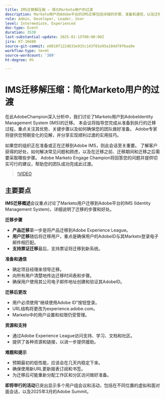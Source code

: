 ```yaml
---
title: IMS迁移解压缩 — 简化Marketo用户的过渡
description: Marketo用户向Adobe平台的IMS迁移包括详细的步骤、准备和通信，以及迁移后的更改和为支持和即将举行的活动提供的资源。
role: Admin, Developer, Leader, User
level: Intermediate, Experienced
doc-type: Event
duration: 3539
last-substantial-update: 2025-01-15T00:00:00Z
jira: KT-16688
source-git-commit: e0810f122d633e915c143f01e95a184d78f6aa9e
workflow-type: tm+mt
source-wordcount: '389'
ht-degree: 0%

---
```



# IMS迁移解压缩：简化Marketo用户的过渡

在此AdobeChampion深入分析中，我们讨论了Marketo用户到AdobeIdentity Management System (IMS)的迁移。 本会议将指导您完成从准备到执行的迁移过程，重点关注其优势、关键步骤以及如何确保您的团队做好准备。 Adobe专家将提供您预期变化的见解，并分享实现顺利过渡的实用技巧。

如果您的组织正在准备或正在迁移到Adobe IMS，则此会话至关重要。 了解客户获得的好处，如何解决常见问题和顾虑，以及在迁移之前、迁移期间和迁移之后需要采取哪些步骤。 Adobe Marketo Engage Champion将回答您的问题并提供切实可行的建议，帮助您的团队成功完成此过渡。

>[!VIDEO](https://video.tv.adobe.com/v/3441133/?learn=on&enablevpops)

## 主要要点

**IMS迁移概述**&#x200B;会议重点讨论了Marketo用户迁移到Adobe平台的IMS (Identity Management System)，详细说明了迁移的步骤和好处。

**迁移步骤**

* **产品迁移**&#x200B;第一步是将产品迁移到Adobe Experience League。
* **用户迁移**&#x200B;随后将迁移用户，重点是确保用户的AdobeID与其Marketo登录电子邮件相匹配。
* **支持票证迁移**&#x200B;最后，支持票证将迁移到新系统。

**准备和通信**

* 确定项目经理来领导迁移。
* 向所有用户清楚地传达迁移时间表和步骤。
* 确保用户使用其公司电子邮件地址创建和验证其AdobeID。

**迁移后更改**

* 用户必须使用“继续使用Adobe ID”按钮登录。
* URL结构将更改为experience.adobe.com。
* Marketo中的用户设置和权限仍受管理。

**资源和支持**

* 通过Adobe Experience League访问支持、学习、文档和社区。
* 提供了各种资源和链接，以进一步提供援助。

**难题和提示**

* 预期最初的低性能，应该会在几天内稳定下来。
* 确保使用新URL更新报表订阅和书签。
* 为迁移后可能重新分配工作区和分区访问做好准备。

**即将举行的活动**&#x200B;已突出显示多个用户组会议和活动，包括在不同位置的虚拟和面对面会话，以及2025年3月的Adobe Summit。
